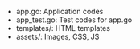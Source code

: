 - app.go: Application codes
- app_test.go: Test codes for app.go
- templates/: HTML templates
- assets/: Images, CSS, JS